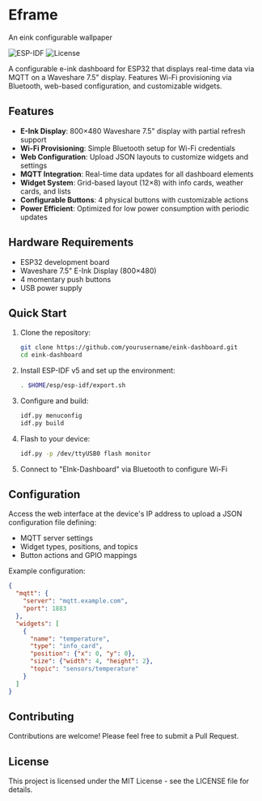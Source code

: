 # Eframe
An eink configurable wallpaper

![ESP-IDF](https://img.shields.io/badge/ESP--IDF-v5.0-blue.svg)
![License](https://img.shields.io/badge/License-MIT-green.svg)

A configurable e-ink dashboard for ESP32 that displays real-time data via MQTT on a Waveshare 7.5" display. Features Wi-Fi provisioning via Bluetooth, web-based configuration, and customizable widgets.

## Features

- **E-Ink Display**: 800×480 Waveshare 7.5" display with partial refresh support
- **Wi-Fi Provisioning**: Simple Bluetooth setup for Wi-Fi credentials
- **Web Configuration**: Upload JSON layouts to customize widgets and settings
- **MQTT Integration**: Real-time data updates for all dashboard elements
- **Widget System**: Grid-based layout (12×8) with info cards, weather cards, and lists
- **Configurable Buttons**: 4 physical buttons with customizable actions
- **Power Efficient**: Optimized for low power consumption with periodic updates

## Hardware Requirements

- ESP32 development board
- Waveshare 7.5" E-Ink Display (800×480)
- 4 momentary push buttons
- USB power supply

## Quick Start

1. Clone the repository:
   ```bash
   git clone https://github.com/yourusername/eink-dashboard.git
   cd eink-dashboard
   ```

2. Install ESP-IDF v5 and set up the environment:
   ```bash
   . $HOME/esp/esp-idf/export.sh
   ```

3. Configure and build:
   ```bash
   idf.py menuconfig
   idf.py build
   ```

4. Flash to your device:
   ```bash
   idf.py -p /dev/ttyUSB0 flash monitor
   ```

5. Connect to "EInk-Dashboard" via Bluetooth to configure Wi-Fi

## Configuration

Access the web interface at the device's IP address to upload a JSON configuration file defining:

- MQTT server settings
- Widget types, positions, and topics
- Button actions and GPIO mappings

Example configuration:
```json
{
  "mqtt": {
    "server": "mqtt.example.com",
    "port": 1883
  },
  "widgets": [
    {
      "name": "temperature",
      "type": "info_card",
      "position": {"x": 0, "y": 0},
      "size": {"width": 4, "height": 2},
      "topic": "sensors/temperature"
    }
  ]
}
```

## Contributing

Contributions are welcome! Please feel free to submit a Pull Request.

## License

This project is licensed under the MIT License - see the LICENSE file for details.

